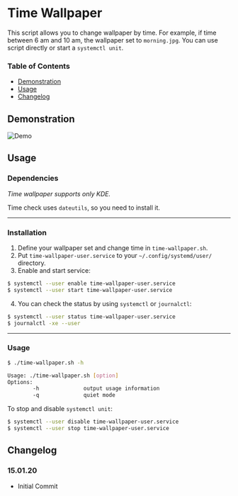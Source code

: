 # Time Wallpaper
This script allows you to change wallpaper by time. For example, if time between 6 am and 10 am, the wallpaper set to `morning.jpg`. You can use script directly or start a `systemctl unit`.

### Table of Contents
- [Demonstration](#demonstration)
- [Usage](#usage)
- [Changelog](#changelog)

## Demonstration
![Demo](demo.gif)
## Usage
### Dependencies
*Time wallpaper supports only KDE.*

Time check uses `dateutils`, so you need to install it.

___
### Installation
1. Define your wallpaper set and change time in `time-wallpaper.sh`.
2. Put `time-wallpaper-user.service` to your `~/.config/systemd/user/` directory.
3. Enable and start service: 
```bash
$ systemctl --user enable time-wallpaper-user.service
$ systemctl --user start time-wallpaper-user.service
```
4. You can check the status by using `systemctl` or `journalctl`:
```bash
$ systemctl --user status time-wallpaper-user.service
$ journalctl -xe --user
```
___
### Usage
```bash
$ ./time-wallpaper.sh -h

Usage: ./time-wallpaper.sh [option]
Options:
        -h              output usage information
        -q              quiet mode
```
To stop and disable `systemctl unit`:
```bash
$ systemctl --user disable time-wallpaper-user.service
$ systemctl --user stop time-wallpaper-user.service
```
## Changelog
### 15.01.20 
* Initial Commit